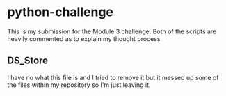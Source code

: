 # python-challenge

This is my submission for the Module 3 challenge. Both of the scripts are heavily commented as to explain my thought process.

## DS_Store

I have no what this file is and I tried to remove it but it messed up some of the files within my repository so I'm just leaving it.
